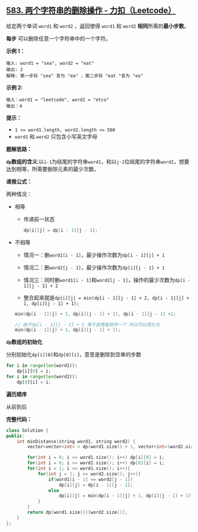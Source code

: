 ## [583. 两个字符串的删除操作 - 力扣（Leetcode）](https://leetcode.cn/problems/delete-operation-for-two-strings/)

给定两个单词 `word1` 和 `word2` ，返回使得 `word1` 和 `word2` **相同**所需的**最小步数**。

**每步** 可以删除任意一个字符串中的一个字符。

**示例 1：**

```
输入: word1 = "sea", word2 = "eat"
输出: 2
解释: 第一步将 "sea" 变为 "ea" ，第二步将 "eat "变为 "ea"
```

**示例  2:**

```
输入：word1 = "leetcode", word2 = "etco"
输出：4
```

**提示：**

- `1 <= word1.length, word2.length <= 500`
- `word1` 和 `word2` 只包含小写英文字母

**题解思路：**

**`dp`数组的含义**:以`i-1`为结尾的字符串`word1`，和以`j-1`位结尾的字符串`word2`，想要达到相等，所需要删除元素的最少次数。

**递推公式：**

两种情况：

- 相等

  - 传递前一状态

    ```c++
    dp[i][j] = dp[i - 1][j - 1];
    ```

- 不相等

  - 情况一：删`word1[i - 1]`，最少操作次数为`dp[i - 1][j] + 1`
  - 情况二：删`word2[j - 1]`，最少操作次数为`dp[i][j - 1] + 1`
  - 情况三：同时删`word1[i - 1]`和`word2[j - 1]`，操作的最少次数为`dp[i - 1][j - 1] + 2`

  - 整合起来就是`dp[i][j] = min(dp[i - 1][j - 1] + 2, dp[i - 1][j] + 1, dp[i][j - 1] + 1);`

  ```c++
  min(dp[i - 1][j] + 1, dp[i][j - 1] + 1), dp[i - 1][j - 1] +2;
  
  // 由于dp[i - 1][j - 1] + 1 等于前两者其中一个 所以可以简化为
  min(dp[i - 1][j] + 1, dp[i][j - 1] + 1);
  ```

**`dp`数组的初始化**

分别初始化`dp[i][0]`和`dp[0][i]`，意思是删除到空串的步数

```python
for i in range(len(word1)):
    dp[i][0] = i;
for i in range(len(word2)):
    dp[0][i] = i;
```

**遍历顺序**

从前到后

**完整代码：**

```c++
class Solution {
public:
    int minDistance(string word1, string word2) {
        vector<vector<int> > dp(word1.size() + 1, vector<int>(word2.size()+1));

        for(int i = 0; i <= word1.size(); i++) dp[i][0] = i;
        for(int i = 0; i <= word2.size(); i++) dp[0][i] = i;
        for(int i = 1; i <= word1.size(); i++){
            for(int j = 1; j <= word2.size(); j++){
                if(word1[i - 1] == word2[j - 1]) 
                    dp[i][j] = dp[i - 1][j - 1];
                else 
                    dp[i][j] = min(dp[i - 1][j] + 1, dp[i][j - 1] + 1);
            }
        }
        return dp[word1.size()][word2.size()];
    }
};
```

